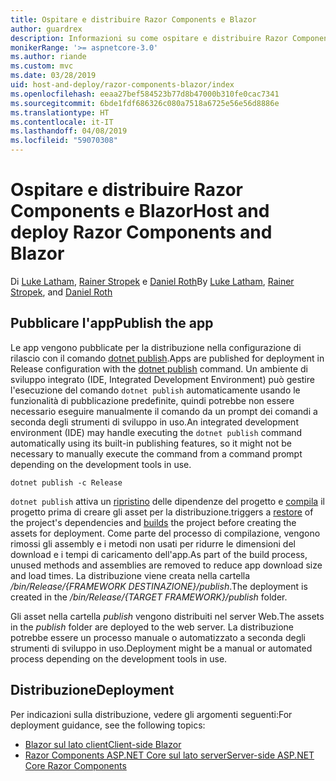```yaml
---
title: Ospitare e distribuire Razor Components e Blazor
author: guardrex
description: Informazioni su come ospitare e distribuire Razor Components e app Blazor.
monikerRange: '>= aspnetcore-3.0'
ms.author: riande
ms.custom: mvc
ms.date: 03/28/2019
uid: host-and-deploy/razor-components-blazor/index
ms.openlocfilehash: eeaa27bef584523b77d8b47000b310fe0cac7341
ms.sourcegitcommit: 6bde1fdf686326c080a7518a6725e56e56d8886e
ms.translationtype: HT
ms.contentlocale: it-IT
ms.lasthandoff: 04/08/2019
ms.locfileid: "59070308"
---
```

# <a name="host-and-deploy-razor-components-and-blazor"></a><span data-ttu-id="9e31d-103">Ospitare e distribuire Razor Components e Blazor</span><span class="sxs-lookup"><span data-stu-id="9e31d-103">Host and deploy Razor Components and Blazor</span></span>

<span data-ttu-id="9e31d-104">Di [Luke Latham](https://github.com/guardrex), [Rainer Stropek](https://www.timecockpit.com) e [Daniel Roth](https://github.com/danroth27)</span><span class="sxs-lookup"><span data-stu-id="9e31d-104">By [Luke Latham](https://github.com/guardrex), [Rainer Stropek](https://www.timecockpit.com), and [Daniel Roth](https://github.com/danroth27)</span></span>

## <a name="publish-the-app"></a><span data-ttu-id="9e31d-105">Pubblicare l'app</span><span class="sxs-lookup"><span data-stu-id="9e31d-105">Publish the app</span></span>

<span data-ttu-id="9e31d-106">Le app vengono pubblicate per la distribuzione nella configurazione di rilascio con il comando [dotnet publish](/dotnet/core/tools/dotnet-publish).</span><span class="sxs-lookup"><span data-stu-id="9e31d-106">Apps are published for deployment in Release configuration with the [dotnet publish](/dotnet/core/tools/dotnet-publish) command.</span></span> <span data-ttu-id="9e31d-107">Un ambiente di sviluppo integrato (IDE, Integrated Development Environment) può gestire l'esecuzione del comando `dotnet publish` automaticamente usando le funzionalità di pubblicazione predefinite, quindi potrebbe non essere necessario eseguire manualmente il comando da un prompt dei comandi a seconda degli strumenti di sviluppo in uso.</span><span class="sxs-lookup"><span data-stu-id="9e31d-107">An integrated development environment (IDE) may handle executing the `dotnet publish` command automatically using its built-in publishing features, so it might not be necessary to manually execute the command from a command prompt depending on the development tools in use.</span></span>

```console
dotnet publish -c Release
```

`dotnet publish` <span data-ttu-id="9e31d-108">attiva un [ripristino](/dotnet/core/tools/dotnet-restore) delle dipendenze del progetto e [compila](/dotnet/core/tools/dotnet-build) il progetto prima di creare gli asset per la distribuzione.</span><span class="sxs-lookup"><span data-stu-id="9e31d-108">triggers a [restore](/dotnet/core/tools/dotnet-restore) of the project's dependencies and [builds](/dotnet/core/tools/dotnet-build) the project before creating the assets for deployment.</span></span> <span data-ttu-id="9e31d-109">Come parte del processo di compilazione, vengono rimossi gli assembly e i metodi non usati per ridurre le dimensioni del download e i tempi di caricamento dell'app.</span><span class="sxs-lookup"><span data-stu-id="9e31d-109">As part of the build process, unused methods and assemblies are removed to reduce app download size and load times.</span></span> <span data-ttu-id="9e31d-110">La distribuzione viene creata nella cartella */bin/Release/{FRAMEWORK DESTINAZIONE}/publish*.</span><span class="sxs-lookup"><span data-stu-id="9e31d-110">The deployment is created in the */bin/Release/{TARGET FRAMEWORK}/publish* folder.</span></span>

<span data-ttu-id="9e31d-111">Gli asset nella cartella *publish* vengono distribuiti nel server Web.</span><span class="sxs-lookup"><span data-stu-id="9e31d-111">The assets in the *publish* folder are deployed to the web server.</span></span> <span data-ttu-id="9e31d-112">La distribuzione potrebbe essere un processo manuale o automatizzato a seconda degli strumenti di sviluppo in uso.</span><span class="sxs-lookup"><span data-stu-id="9e31d-112">Deployment might be a manual or automated process depending on the development tools in use.</span></span>

## <a name="deployment"></a><span data-ttu-id="9e31d-113">Distribuzione</span><span class="sxs-lookup"><span data-stu-id="9e31d-113">Deployment</span></span>

<span data-ttu-id="9e31d-114">Per indicazioni sulla distribuzione, vedere gli argomenti seguenti:</span><span class="sxs-lookup"><span data-stu-id="9e31d-114">For deployment guidance, see the following topics:</span></span>

* [<span data-ttu-id="9e31d-115">Blazor sul lato client</span><span class="sxs-lookup"><span data-stu-id="9e31d-115">Client-side Blazor</span></span>](xref:host-and-deploy/razor-components-blazor/blazor)
* [<span data-ttu-id="9e31d-116">Razor Components ASP.NET Core sul lato server</span><span class="sxs-lookup"><span data-stu-id="9e31d-116">Server-side ASP.NET Core Razor Components</span></span>](xref:host-and-deploy/razor-components-blazor/razor-components)
